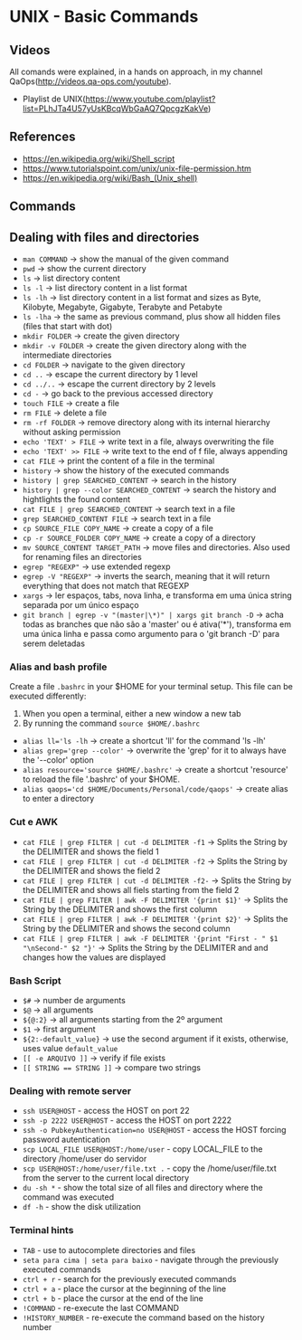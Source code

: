 # UNIX - Basic Commands

## Videos

All comands were explained, in a hands on approach, in my channel QaOps(http://videos.qa-ops.com/youtube). 

* Playlist de UNIX(https://www.youtube.com/playlist?list=PLhJTa4U57yUsKBcqWbGaAQ7QpcgzKakVe)

## References

* https://en.wikipedia.org/wiki/Shell_script
* https://www.tutorialspoint.com/unix/unix-file-permission.htm
* https://en.wikipedia.org/wiki/Bash_(Unix_shell)

## Commands

## Dealing with files and directories

* `man COMMAND` -> show the manual of the given command
* `pwd` -> show the current directory
* `ls` -> list directory content
* `ls -l` -> list directory content in a list format
* `ls -lh` -> list directory content in a list format and sizes as Byte, Kilobyte, Megabyte, Gigabyte, Terabyte and Petabyte
* `ls -lha` -> the same as previous command, plus show all hidden files (files that start with dot)
* `mkdir FOLDER` -> create the given directory
* `mkdir -v FOLDER` -> create the given directory along with the intermediate directories
* `cd FOLDER` -> navigate to the given directory 
* `cd ..` -> escape the current directory by 1 level
* `cd ../..` -> escape the current directory by 2 levels
* `cd -` -> go back to the previous accessed directory
* `touch FILE` -> create a file
* `rm FILE` -> delete a file
* `rm -rf FOLDER` -> remove directory along with its internal hierarchy without asking permission
* `echo 'TEXT' > FILE` -> write text in a file, always overwriting the file 
* `echo 'TEXT' >> FILE` -> write text to the end of f file, always appending
* `cat FILE` -> print the content of a file in the terminal
* `history` -> show the history of the executed commands
* `history | grep SEARCHED_CONTENT` -> search in the history 
* `history | grep --color SEARCHED_CONTENT` -> search the history and hightlights the found content
* `cat FILE | grep SEARCHED_CONTENT` -> search text in a file 
* `grep SEARCHED_CONTENT FILE` -> search text in a file
* `cp SOURCE_FILE COPY_NAME` -> create a copy of a file
* `cp -r SOURCE_FOLDER COPY_NAME` -> create a copy of a directory
* `mv SOURCE_CONTENT TARGET_PATH` -> move files and directories. Also used for renaming files an directories
* `egrep "REGEXP"` -> use extended regexp
* `egrep -V "REGEXP"` -> inverts the search, meaning that it will return everything that does not match that REGEXP
* `xargs` -> ler espaços, tabs, nova linha, e transforma em uma única string separada por um único espaço
* `git branch | egrep -v "(master|\*)" | xargs git branch -D` -> acha todas as branches que não são a 'master' ou é ativa('*'), transforma em uma única linha e passa como argumento para o 'git branch -D' para serem deletadas

### Alias and bash profile

Create a file `.bashrc` in your $HOME for your terminal setup. This file can be executed differently:
 
1. When you open a terminal, either a new window a new tab
1. By running the command `source $HOME/.bashrc`

* `alias ll='ls -lh` -> create a shortcut 'll' for the command 'ls -lh' 
* `alias grep='grep --color'` -> overwrite the 'grep' for it to always have the '--color' option
* `alias resource='source $HOME/.bashrc'` -> create a shortcut 'resource' to reload the file '.bashrc' of your $HOME.
* `alias qaops='cd $HOME/Documents/Personal/code/qaops'` -> create alias to enter a directory

### Cut e AWK

* `cat FILE | grep FILTER | cut -d DELIMITER -f1` -> Splits the String by the DELIMITER and shows the field 1
* `cat FILE | grep FILTER | cut -d DELIMITER -f2` -> Splits the String by the DELIMITER and shows the field 2
* `cat FILE | grep FILTER | cut -d DELIMITER -f2-` -> Splits the String by the DELIMITER and shows all fiels starting from the field 2
* `cat FILE | grep FILTER | awk -F DELIMITER '{print $1}'` -> Splits the String by the DELIMITER and shows the first column
* `cat FILE | grep FILTER | awk -F DELIMITER '{print $2}'` -> Splits the String by the DELIMITER and shows the second column
* `cat FILE | grep FILTER | awk -F DELIMITER '{print "First - " $1 "\nSecond-" $2 "}'` -> Splits the String by the DELIMITER and and changes how the values are displayed

### Bash Script

* `$#` -> number de arguments
* `$@` -> all arguments
* `${@:2}` -> all arguments starting from the 2º argument
* `$1` -> first argument
* `${2:-default_value}` -> use the second argument if it exists, otherwise, uses value `default_value`
* `[[ -e ARQUIVO ]]` -> verify if file exists
* `[[ STRING == STRING ]]` -> compare two strings

### Dealing with remote server

* `ssh USER@HOST` - access the HOST on port 22
* `ssh -p 2222 USER@HOST` - access the HOST on port 2222
* `ssh -o PubkeyAuthentication=no USER@HOST` - access the HOST forcing password autentication
* `scp LOCAL_FILE USER@HOST:/home/user` - copy LOCAL_FILE to the directory /home/user do servidor
* `scp USER@HOST:/home/user/file.txt .` - copy the /home/user/file.txt from the server to the current local directory
* `du -sh *` - show the total size of all files and directory where the command was executed
* `df -h` - show the disk utilization

### Terminal hints

* `TAB` - use to autocomplete directories and files
* `seta para cima | seta para baixo` - navigate through the previously executed commands
* `ctrl + r` - search for the previously executed commands
* `ctrl + a` - place the cursor at the beginning of the line
* `ctrl + b` - place the cursor at the end of the line
* `!COMMAND` - re-execute the last COMMAND
* `!HISTORY_NUMBER` - re-execute the command based on the history number
